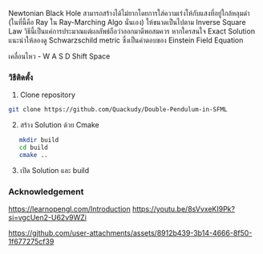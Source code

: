 
Newtonian Black Hole สามารถสร้างได้ไม่ยากโดยการใส่ความเร่งให้กับแสงที่อยู่ใกล้หลุมดำ (ในที่นี้คือ Ray ใน Ray-Marching Algo นั่นเอง) ให้ขนาดเป็นไปตาม Inverse Square Law วิธีนี้เป็นแค่การประมาณแต่ผลลัพธ์ถือว่าออกมาดีพอสมควร หากใครสนใจ Exact Solution แนะนำให้ลองดู Schwarzschild metric ซึ่งเป็นคำตอบของ Einstein Field Equation

เคลื่อนไหว - W A S D Shift Space

### วิธีติดตั้ง
 1. Clone repository 
```bash
git clone https://github.com/Quackudy/Double-Pendulum-in-SFML
```
2. สร้าง Solution ด้วย Cmake
```bash
   mkdir build
   cd build
   cmake ..
```
3. เปิด Solution และ build




### Acknowledgement
https://learnopengl.com/Introduction
https://youtu.be/8sVvxeKI9Pk?si=vgcUen2-U62v9WZi



https://github.com/user-attachments/assets/8912b439-3b14-4666-8f50-1f677275cf39




